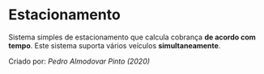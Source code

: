 # Estacionamento
Sistema simples de estacionamento que calcula cobrança **de acordo com tempo**. Este sistema suporta vários veículos **simultaneamente**.


Criado por: _Pedro Almodovar Pinto (2020)_